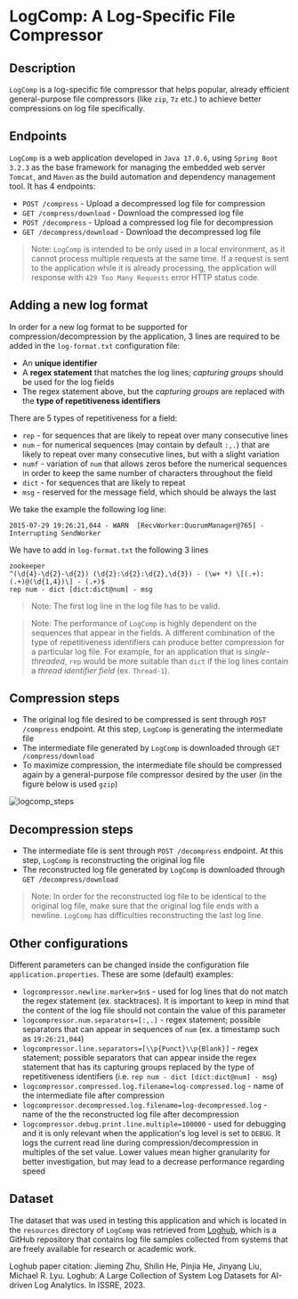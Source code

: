 # LogComp: A Log-Specific File Compressor
## Description

`LogComp` is a log-specific file compressor that helps popular, already efficient general-purpose file compressors (like `zip`, `7z` etc.) to achieve better compressions on log file specifically.

## Endpoints

`LogComp` is a web application developed in `Java 17.0.6`, using `Spring Boot 3.2.3` as the base framework for managing the embedded web server `Tomcat`, and `Maven` as the build automation and dependency management tool. It has 4 endpoints:

- `POST /compress` - Upload a decompressed log file for compression
- `GET /compress/download` - Download the compressed log file
- `POST /decompress` - Upload a compressed log file for decompression
- `GET /decompress/download` - Download the decompressed log file

> Note: `LogComp` is intended to be only used in a local environment, as it cannot process multiple requests at the same time. If a request is sent to the application while it is already processing, the application will response with `429 Too Many Requests` error HTTP status code.
## Adding a new log format

In order for a new log format to be supported for compression/decompression by the application, 3 lines are required to be added in the `log-format.txt` configuration file:

- An **unique identifier**
- A **regex statement** that matches the log lines; *capturing groups* should be used for the log fields
- The regex statement above, but the *capturing groups* are replaced with the **type of repetitiveness identifiers**

There are 5 types of repetitiveness for a field:

- `rep` - for sequences that are likely to repeat over many consecutive lines
- `num` - for numerical sequences (may contain by default `:,.`) that are likely to repeat over many consecutive lines, but with a slight variation
- `numf` - variation of `num` that allows zeros before the numerical sequences in order to keep the same number of characters throughout the field
- `dict` - for sequences that are likely to repeat
- `msg` - reserved for the message field, which should be always the last


We take the example the following log line:

```
2015-07-29 19:26:21,044 - WARN  [RecvWorker:QuorumManager@765] - Interrupting SendWorker
```

We have to add in `log-format.txt` the following 3 lines

```
zookeeper  
^(\d{4}-\d{2}-\d{2}) (\d{2}:\d{2}:\d{2},\d{3}) - (\w+ *) \[(.+):(.+)@(\d{1,4})\] - (.+)$  
rep num - dict [dict:dict@num] - msg
```

> Note: The first log line in the log file has to be valid.

> Note: The performance of `LogComp` is highly dependent on the sequences that appear in the fields. A different combination of the type of repetitiveness identifiers can produce better compression for a particular log file. For example, for an application that is *single-threaded*, `rep` would be more suitable than `dict` if the log lines contain a *thread identifier field* (ex. `Thread-1`).

## Compression steps

- The original log file desired to be compressed is sent through `POST /compress` endpoint. At this step, `LogComp` is generating the intermediate file
- The intermediate file generated by `LogComp` is downloaded through `GET /compress/download`
- To maximize compression, the intermediate file should be compressed again by a general-purpose file compressor desired by the user (in the figure below is used `gzip`)

![logcomp_steps](https://github.com/EnacheAlexandru/LogCompressor/assets/63500798/ae87adba-5fb3-4047-9047-b3e8e7174235)

## Decompression steps

- The intermediate file is sent through `POST /decompress` endpoint. At this step, `LogComp` is reconstructing the original log file
- The reconstructed log file generated by `LogComp` is downloaded through `GET /decompress/download`

> Note: In order for the reconstructed log file to be identical to the original log file, make sure that the original log file ends with a newline. `LogComp` has difficulties reconstructing the last log line.

## Other configurations

Different parameters can be changed inside the configuration file `application.properties`. These are some (default) examples:

-  `logcompressor.newline.marker=$n$` - used for log lines that do not match the regex statement (ex. stacktraces). It is important to keep in mind that the content of the log file should not contain the value of this parameter 
- `logcompressor.num.separators=[:,.]` - regex statement; possible separators that can appear in sequences of `num`  (ex. a timestamp such as `19:26:21,044`)
- `logcompressor.line.separators=[\\p{Punct}\\p{Blank}]` - regex statement; possible separators that can appear inside the regex statement that has its capturing groups replaced by the type of repetitiveness identifiers (i.e. `rep num - dict [dict:dict@num] - msg`)
- `logcompressor.compressed.log.filename=log-compressed.log` - name of the intermediate file after compression
- `logcompressor.decompressed.log.filename=log-decompressed.log` - name of the the reconstructed log file after decompression
- `logcompressor.debug.print.line.multiple=100000` - used for debugging and it is only relevant when the application's log level is set to `DEBUG`. It logs the current read line during compression/decompression in multiples of the set value. Lower values mean higher granularity for better investigation, but may lead to a decrease performance regarding speed

## Dataset

The dataset that was used in testing this application and which is located in the `resources` directory of `LogComp` was retrieved from [Loghub](https://github.com/logpai/loghub), which is a GitHub repository that contains log file samples collected from systems that are freely available for research or academic work.

Loghub paper citation: Jieming Zhu, Shilin He, Pinjia He, Jinyang Liu, Michael R. Lyu. Loghub: A Large  Collection of System Log Datasets for AI-driven Log Analytics. In ISSRE, 2023.
